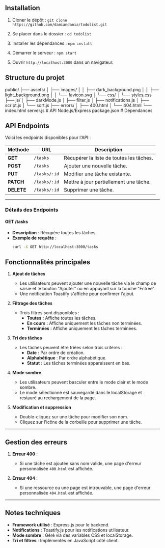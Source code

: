 ## Installation
1. Cloner le dépôt :
`git clone https://github.com/damiandania/todolist.git`

2. Se placer dans le dossier :
`cd todolist`

3. Installer les dépendances :
`npm install`

4. Démarrer le serveur :
`npm start`

5. Ouvrir `http://localhost:3000` dans un navigateur.

## Structure du projet
public/
├── assets/
│   ├── images/
│   │   ├── dark_background.png
│   │   ├── light_background.png
│   │   └── favicon.svg
│   └── css/
│       └── styles.css
├── js/
│   ├── darkMode.js
│   ├── filter.js
│   ├── notifications.js
│   ├── script.js
│   └── sort.js
├── errors/
│   ├── 400.html
│   └── 404.html
└── index.html
server.js # API Node.js/Express
package.json # Dépendances

## API Endpoints

Voici les endpoints disponibles pour l'API :

| Méthode | URL          | Description                          |
|---------|--------------|--------------------------------------|
| **GET** | `/tasks`     | Récupérer la liste de toutes les tâches. |
| **POST**| `/tasks`     | Ajouter une nouvelle tâche.          |
| **PUT** | `/tasks/:id` | Modifier une tâche existante.        |
| **PATCH** | `/tasks/:id` | Mettre à jour partiellement une tâche. |
| **DELETE** | `/tasks/:id` | Supprimer une tâche.                |

---

### Détails des Endpoints

#### **GET /tasks**
- **Description** : Récupère toutes les tâches.
- **Exemple de requête** :
  ```bash
  curl -X GET http://localhost:3000/tasks

## Fonctionnalités principales

1. **Ajout de tâches**
   - Les utilisateurs peuvent ajouter une nouvelle tâche via le champ de saisie et le bouton "Ajouter" ou en appuyant sur la touche "Entrée".
   - Une notification Toastify s'affiche pour confirmer l'ajout.

2. **Filtrage des tâches**
   - Trois filtres sont disponibles :
     - **Toutes** : Affiche toutes les tâches.
     - **En cours** : Affiche uniquement les tâches non terminées.
     - **Terminées** : Affiche uniquement les tâches terminées.

3. **Tri des tâches**
   - Les tâches peuvent être triées selon trois critères :
     - **Date** : Par ordre de création.
     - **Alphabétique** : Par ordre alphabétique.
     - **Statut** : Les tâches terminées apparaissent en bas.

4. **Mode sombre**
   - Les utilisateurs peuvent basculer entre le mode clair et le mode sombre.
   - Le mode sélectionné est sauvegardé dans le localStorage et restauré au rechargement de la page.

5. **Modification et suppression**
   - Double-cliquez sur une tâche pour modifier son nom.
   - Cliquez sur l'icône de la corbeille pour supprimer une tâche.

---

## Gestion des erreurs

1. **Erreur 400** :
   - Si une tâche est ajoutée sans nom valide, une page d'erreur personnalisée `400.html` est affichée.

2. **Erreur 404** :
   - Si une ressource ou une page est introuvable, une page d'erreur personnalisée `404.html` est affichée.

---

## Notes techniques

- **Framework utilisé** : Express.js pour le backend.
- **Notifications** : Toastify.js pour les notifications utilisateur.
- **Mode sombre** : Géré via des variables CSS et localStorage.
- **Tri et filtres** : Implémentés en JavaScript côté client.
